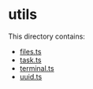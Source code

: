 # utils

This directory contains:

- [files.ts](files.ts.md)
- [task.ts](task.ts.md)
- [terminal.ts](terminal.ts.md)
- [uuid.ts](uuid.ts.md)